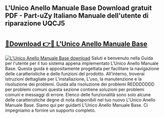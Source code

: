 ## L'Unico Anello Manuale Base Download gratuit PDF - Part-uZy Italiano Manuale dell'utente di riparazione UQCJ5

# <h2><a href="http://dffcqg.blite.top/?on=L%27Unico+Anello+Manuale+Base">🔗Download 👉🔴 L'Unico Anello Manuale Base</a></h2>

[![L'Unico Anello Manuale Base download](https://i.imgur.com/lujVjoI.png)](http://dffcqg.blite.top/?on=L%27Unico+Anello+Manuale+Base)
Saluti e benvenuto nella Guida per l'utente per il tuo sistema appena implementato L'Unico Anello Manuale Base. Questa guida è appositamente progettata per facilitare la navigazione delle caratteristiche e delle funzioni del prodotto. All'interno, troverai istruzioni dettagliate per L'installazione, L'uso, la manutenzione e la risoluzione dei problemi. Guida alla risoluzione dei problemi REDDDDDDD per problemi comuni questa sezione contiene soluzioni per problemi comuni e messaggi di errore. Elenco delle funzionalità sono solo alcune delle caratteristiche degne di nota disponibili nel tuo nuovo L'Unico Anello Manuale Base. Siamo qui per guidarti L'Unico Anello Manuale Base. Ci impegniamo a fornire un supporto completo.
